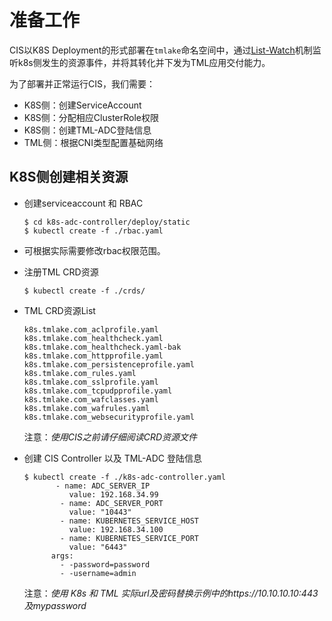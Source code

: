 # 准备工作

CIS以K8S Deployment的形式部署在`tmlake`命名空间中，通过[List-Watch](https://github.com/topics/list-watch)机制监听k8s侧发生的资源事件，并将其转化并下发为TML应用交付能力。

为了部署并正常运行CIS，我们需要：

* K8S侧：创建ServiceAccount
* K8S侧：分配相应ClusterRole权限
* K8S侧：创建TML-ADC登陆信息
* TML侧：根据CNI类型配置基础网络


## K8S侧创建相关资源

  - 创建serviceaccount 和 RBAC

    ```shell
    $ cd k8s-adc-controller/deploy/static
    $ kubectl create -f ./rbac.yaml
    ```

  - 可根据实际需要修改rbac权限范围。

  - 注册TML CRD资源

    ```shell
    $ kubectl create -f ./crds/
    ```    

  - TML CRD资源List

    ```shell
    k8s.tmlake.com_aclprofile.yaml
    k8s.tmlake.com_healthcheck.yaml
    k8s.tmlake.com_healthcheck.yaml-bak
    k8s.tmlake.com_httpprofile.yaml
    k8s.tmlake.com_persistenceprofile.yaml
    k8s.tmlake.com_rules.yaml
    k8s.tmlake.com_sslprofile.yaml
    k8s.tmlake.com_tcpudpprofile.yaml
    k8s.tmlake.com_wafclasses.yaml
    k8s.tmlake.com_wafrules.yaml
    k8s.tmlake.com_websecurityprofile.yaml
    ```

    注意：*使用CIS之前请仔细阅读CRD资源文件*

  - 创建 CIS Controller 以及 TML-ADC 登陆信息

    ```shell
    $ kubectl create -f ./k8s-adc-controller.yaml
           - name: ADC_SERVER_IP
              value: 192.168.34.99
            - name: ADC_SERVER_PORT
              value: "10443"
            - name: KUBERNETES_SERVICE_HOST
              value: 192.168.34.100
            - name: KUBERNETES_SERVICE_PORT
              value: "6443"
          args:
            - -password=password
            - -username=admin
    ```

    注意：*使用 K8s 和 TML 实际url及密码替换示例中的https://10.10.10.10:443及mypassword*
